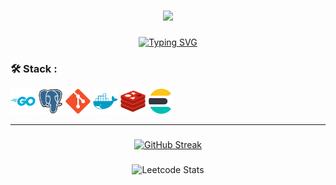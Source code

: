 ###

<div align="center">
  <img src="https://miro.medium.com/v2/resize:fit:750/format:webp/1*50gShCoVJvKg25EQ7ugFqw.gif" width="500px"/>
</div>

###

<div align="center">
<a href="https://git.io/typing-svg"><img src="https://readme-typing-svg.herokuapp.com?font=Montserrat&weight=900&size=30&pause=5000&color=FFFFFF&center=true&width=435&lines=Hi+there%F0%9F%91%8BMy+name+Igor" alt="Typing SVG" /></a>
</div>

###

### :hammer_and_wrench: Stack :

<div>
  <img src="https://github.com/devicons/devicon/blob/master/icons/go/go-original-wordmark.svg" title="GO"  alt="GO" width="40" height="40"/>
  <img src="https://github.com/devicons/devicon/blob/master/icons/postgresql/postgresql-original.svg" title="Postgresql"  alt="Postgresql" width="40" height="40"/>
  <img src="https://github.com/devicons/devicon/blob/master/icons/git/git-plain.svg" title="Git"  alt="Git" width="40" height="40"/>
  <img src="https://github.com/devicons/devicon/blob/master/icons/docker/docker-plain.svg" title="Docker"  alt="Docker" width="40" height="40"/>
  <img src="https://github.com/devicons/devicon/blob/master/icons/redis/redis-original.svg" title="Redis"  alt="Redis" width="40" height="40"/>
  <img src="https://github.com/devicons/devicon/blob/master/icons/elasticsearch/elasticsearch-original.svg" title="Elasticsearch"  alt="Elasticsearch" width="40" height="40"/>
</div>

___

###

<div align="center">
 <a href="https://git.io/streak-stats"><img src="http://github-readme-streak-stats.herokuapp.com?user=shailuishai&theme=transparent&hide_border=true&border_radius=5.6&card_width=800" alt="GitHub Streak" /></a>
</div>

###

<div align="center">
  
  ![Leetcode Stats](https://leetcard.jacoblin.cool/shailuishai?ext=heatmap&sheets=https://gist.githubusercontent.com/shailuishai/559f131f41d89fcad60e99567fdb7780/raw/df7850da6cb397952d4f34e8eaab0f138575c8ab/custom.css)

</div>

###

